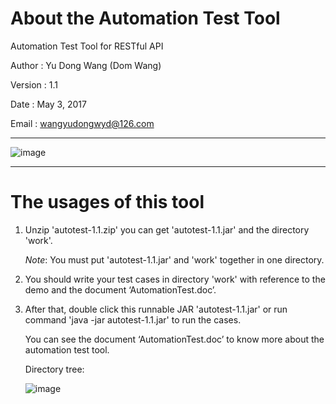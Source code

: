 # About the Automation Test Tool 

Automation Test Tool for RESTful API


Author	:  Yu Dong Wang (Dom Wang)

Version	:  1.1

Date	:  May 3, 2017

Email	:  wangyudongwyd@126.com

---------------------------------------------------------------------------------------------------------------------

![image](https://raw.githubusercontent.com/wangyudongdom/Automation-Test-Tool/master/screenshot_3.png)


---------------------------------------------------------------------------------------------------------------------
# The usages of this tool

1. Unzip 'autotest-1.1.zip' you can get 'autotest-1.1.jar' and the directory 'work'.

   *Note*: You must put 'autotest-1.1.jar' and 'work' together in one directory.

2. You should write your test cases in directory 'work' with reference to the demo and the document ‘AutomationTest.doc’.

3. After that, double click this runnable JAR 'autotest-1.1.jar' or run command 'java -jar autotest-1.1.jar' to run the cases.

   You can see the document ‘AutomationTest.doc’ to know more about the automation test tool.
   
   Directory tree: 

   ![image](https://raw.githubusercontent.com/wangyudongdom/Automation-Test-Tool/master/screenshot_4.png)


